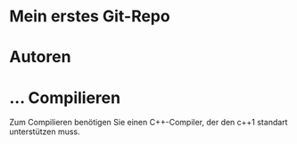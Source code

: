Mein erstes Git-Repo
====================
Autoren
=======
...
Compilieren
===========
Zum Compilieren benötigen Sie einen C++-Compiler, der den c++1 standart unterstützen muss.
